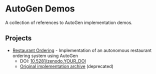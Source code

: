 # AutoGen Demos

A collection of references to AutoGen implementation demos.

## Projects
- [Restaurant Ordering](https://github.com/jay-thakur/multi-agent-restaurant-ordering) - Implementation of an autonomous restaurant ordering system using AutoGen
  - DOI: [10.5281/zenodo.YOUR_DOI](https://doi.org/10.5281/zenodo.YOUR_DOI)
  - [Original implementation archive](./restaurant_ordering) (deprecated)